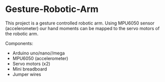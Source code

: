 # Gesture-Robotic-Arm
This project is a gesture controlled robotic arm. Using MPU6050 sensor (accelerometer) our hand moments can be mapped to the servo motors of the robotic arm.


Components:
- Arduino uno/nano//mega
- MPU6050 (accelerometer)
- Servo motors (x2)
- Mini breadboard
- Jumper wires 
